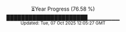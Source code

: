 <p align="center">
⏳Year Progress (76.58 %)<br>
██████████████████████▁▁▁▁▁▁▁▁ <br>
<sub>Updated: Tue, 07 Oct 2025 12:05:27 GMT</sub>
</p>

